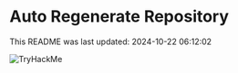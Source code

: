 # Auto Regenerate Repository

This README was last updated: 2024-10-22 06:12:02

 ![TryHackMe](https://tryhackme.com/badge/533634)